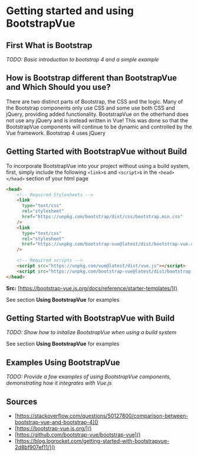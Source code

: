 # Getting started and using BootstrapVue

## First What is Bootstrap
*TODO: Basic introduction to bootstrap 4 and a simple example*


## How is Bootstrap different than BootstrapVue and Which Should you use?
There are two distinct parts of Bootstrap, the CSS and the logic. Many of the Bootstrap components only use CSS and some use both CSS and jQuery, providing added functionality.
BootstrapVue on the otherhand does not use any jQuery and is instead written in Vue! This was done so that the BootstrapVue components will continue to be dynamic and controlled by the Vue framework.
Bootstrap 4 uses jQuery 


## Getting Started with BootstrapVue without Build
To incorporate BootstrapVue into your project without using a build system, first, simply include the following `<link>`s and `<script>`s in the ` <head></head> ` section of your html page


```html 
<head>
    <!-- Required Stylesheets -->
    <link
      type="text/css"
      rel="stylesheet"
      href="https://unpkg.com/bootstrap/dist/css/bootstrap.min.css"
    />
    <link
      type="text/css"
      rel="stylesheet"
      href="https://unpkg.com/bootstrap-vue@latest/dist/bootstrap-vue.css"
    />

    <!-- Required scripts -->
    <script src="https://unpkg.com/vue@latest/dist/vue.js"></script>
    <script src="https://unpkg.com/bootstrap-vue@latest/dist/bootstrap-vue.js"></script>
</head>
```
**Src:** [https://bootstrap-vue.js.org/docs/reference/starter-templates/]()

See section **Using BootstrapVue** for examples

## Getting Started with BootstrapVue with Build

*TODO: Show how to initalize BootstrapVue when using a build system*

See section **Using BootstrapVue** for examples

## Examples Using BootstrapVue

*TODO: Provide a few examples of using BootstrapVue components, demonstrating how it integrates with Vue.js*



## Sources
* [https://stackoverflow.com/questions/50127800/comparison-between-bootstrap-vue-and-bootstrap-4]()
* [https://bootstrap-vue.js.org/]()
* [https://github.com/bootstrap-vue/bootstrap-vue]()
* [https://blog.logrocket.com/getting-started-with-bootstrapvue-2d8bf907ef11/]()


